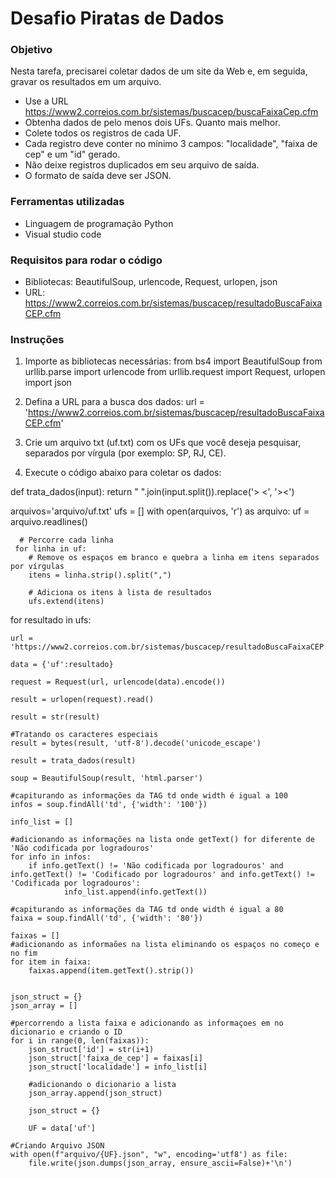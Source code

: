 # Desafio Piratas de Dados

### Objetivo
Nesta tarefa, precisarei coletar dados de um site da Web e, em seguida, gravar os resultados em um arquivo.

- Use a URL https://www2.correios.com.br/sistemas/buscacep/buscaFaixaCep.cfm
- Obtenha dados de pelo menos dois UFs. Quanto mais melhor.
- Colete todos os registros de cada UF.
- Cada registro deve conter no mínimo 3 campos: "localidade", "faixa de cep" e um "id" gerado.
- Não deixe registros duplicados em seu arquivo de saída.
- O formato de saída deve ser JSON.

### Ferramentas utilizadas
- Linguagem de programação Python
- Visual studio code

### Requisitos para rodar o código
- Bibliotecas: BeautifulSoup, urlencode, Request, urlopen, json
- URL: https://www2.correios.com.br/sistemas/buscacep/resultadoBuscaFaixaCEP.cfm

### Instruções
1. Importe as bibliotecas necessárias:
from bs4 import BeautifulSoup
from urllib.parse import urlencode
from urllib.request import Request, urlopen
import json


2. Defina a URL para a busca dos dados:
url = 'https://www2.correios.com.br/sistemas/buscacep/resultadoBuscaFaixaCEP.cfm'

3. Crie um arquivo txt (uf.txt) com os UFs que você deseja pesquisar, separados por vírgula (por exemplo: SP, RJ, CE).

4. Execute o código abaixo para coletar os dados:

def trata_dados(input):
    return " ".join(input.split()).replace('> <', '><')

arquivos='arquivo/uf.txt'
ufs = []
with open(arquivos, 'r') as arquivo:
     uf = arquivo.readlines()

      # Percorre cada linha
     for linha in uf:
        # Remove os espaços em branco e quebra a linha em itens separados por vírgulas
        itens = linha.strip().split(",")
        
        # Adiciona os itens à lista de resultados
        ufs.extend(itens)


for resultado in ufs:

    url = 'https://www2.correios.com.br/sistemas/buscacep/resultadoBuscaFaixaCEP.cfm'

    data = {'uf':resultado}

    request = Request(url, urlencode(data).encode())

    result = urlopen(request).read()
    
    result = str(result)
    
    #Tratando os caracteres especiais
    result = bytes(result, 'utf-8').decode('unicode_escape')
    
    result = trata_dados(result)
    
    soup = BeautifulSoup(result, 'html.parser')
        
    #capiturando as informações da TAG td onde width é igual a 100
    infos = soup.findAll('td', {'width': '100'})
    
    info_list = []
    
    #adicionando as informações na lista onde getText() for diferente de 'Não codificada por logradouros'
    for info in infos:
        if info.getText() != 'Não codificada por logradouros' and info.getText() != 'Codificado por logradouros' and info.getText() != 'Codificada por logradouros':
                info_list.append(info.getText())
    
    #capiturando as informações da TAG td onde width é igual a 80
    faixa = soup.findAll('td', {'width': '80'})
    
    faixas = []
    #adicionando as informaões na lista eliminando os espaços no começo e no fim 
    for item in faixa:
        faixas.append(item.getText().strip())
    
    
    json_struct = {}
    json_array = []
    
    #percorrendo a lista faixa e adicionando as informaçoes em no dicionario e criando o ID 
    for i in range(0, len(faixas)):
        json_struct['id'] = str(i+1)
        json_struct['faixa_de_cep'] = faixas[i]
        json_struct['localidade'] = info_list[i]
    
        #adicionando o dicionario a lista
        json_array.append(json_struct)
    
        json_struct = {}
    
        UF = data['uf']

    #Criando Arquivo JSON
    with open(f"arquivo/{UF}.json", "w", encoding='utf8') as file:
        file.write(json.dumps(json_array, ensure_ascii=False)+'\n')


